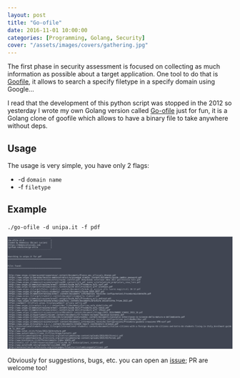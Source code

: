 ```yaml
---
layout: post
title: "Go-ofile"
date: 2016-11-01 10:00:00
categories: [Programming, Golang, Security]
cover: "/assets/images/covers/gathering.jpg"
---
```


The first phase in security assessment is focused on collecting as much information as possible about a target application. One tool to do that is [Goofile](http://tools.kali.org/information-gathering/goofile), it allows to search a specify filetype in a specify domain using Google...

I read that the development of this python script was stopped in the 2012 so yesterday I wrote my own Golang version called [Go-ofile](https://github.com/dlion/go-ofile) just for fun, it is a Golang clone of goofile which allows to have a binary file to take anywhere without deps.

## Usage

The usage is very simple, you have only 2 flags:

* -d `domain name`
* -f `filetype`

## Example

`./go-ofile -d unipa.it -f pdf`

![screenshot](/assets/images/posts/go-ofile.png)

Obviously for suggestions, bugs, etc. you can open an [issue](https://github.com/dlion/go-ofile/issues); PR are welcome too!
